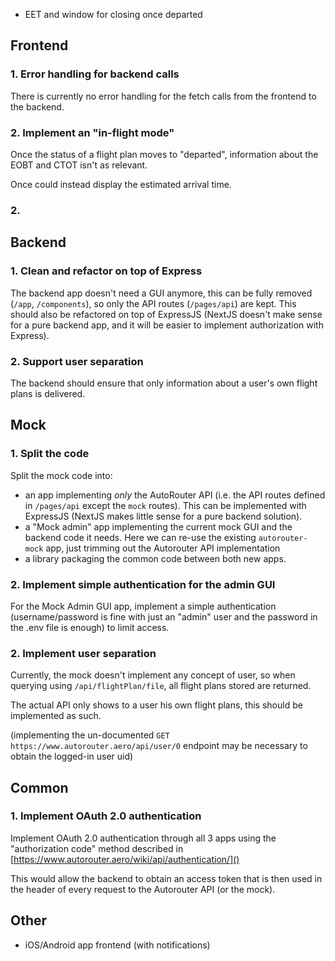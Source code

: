 * EET and window for closing once departed

## Frontend
### 1. Error handling for backend calls

There is currently no error handling for the fetch calls 
from the frontend to the backend.

### 2. Implement an "in-flight mode"

Once the status of a flight plan moves to "departed",
information about the EOBT and CTOT isn't as relevant.

Once could instead display the estimated arrival time.

### 2. 

## Backend

### 1. Clean and refactor on top of Express

The backend app doesn't need a GUI anymore, this can be fully
removed (`/app`, `/components`), so only the API 
routes (`/pages/api`) are kept. This should also be refactored 
on top of ExpressJS (NextJS doesn't make sense for a pure backend 
app, and it will be easier to implement authorization with Express).

### 2. Support user separation

The backend should ensure that only information about a user's
own flight plans is delivered.

## Mock

### 1. Split the code

Split the mock code into:
* an app implementing *only* the AutoRouter API (i.e. the 
API routes defined in `/pages/api` except the `mock` routes).
This can be implemented with ExpressJS (NextJS makes little sense
for a pure backend solution).
* a "Mock admin" app implementing the current mock GUI and the backend code it needs.
Here we can re-use the existing `autorouter-mock` app, just trimming out
the Autorouter API implementation
* a library packaging the common code between both new apps.

### 2. Implement simple authentication for the admin GUI

For the Mock Admin GUI app, implement a simple authentication
(username/password is fine with just an "admin" user and 
the password in the .env file is enough) to limit access.

### 2. Implement user separation

Currently, the mock doesn't implement any concept of user, so
when querying using `/api/flightPlan/file`, all flight plans
stored are returned.

The actual API only shows to a user his own flight plans, this
should be implemented as such.

(implementing the un-documented `GET https://www.autorouter.aero/api/user/0`
endpoint may be necessary to obtain the logged-in user uid)

## Common

### 1. Implement OAuth 2.0 authentication

Implement OAuth 2.0 authentication through all 3 apps using
the "authorization code" method described in 
[https://www.autorouter.aero/wiki/api/authentication/]()

This would allow the backend to obtain an access token that is
then used in the header of every request to the Autorouter API
(or the mock).

## Other

* iOS/Android app frontend (with notifications)